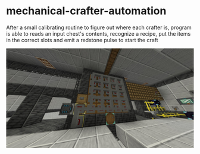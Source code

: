 # mechanical-crafter-automation

After a small calibrating routine to figure out where each crafter is, program is able to reads an input chest's contents, recognize a recipe, put the items in the correct slots and emit a redstone pulse to start the craft

![layout](https://github.com/Yarillo4/mechanical-crafter-automation/blob/resources/layout.jpg?raw=true)